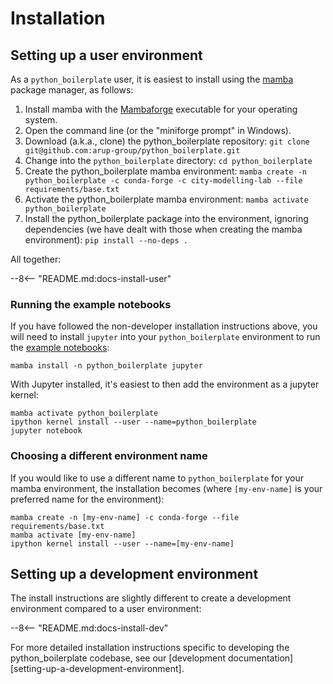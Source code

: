 
# Installation

## Setting up a user environment

As a `python_boilerplate` user, it is easiest to install using the [mamba](https://mamba.readthedocs.io/en/latest/index.html) package manager, as follows:

1. Install mamba with the [Mambaforge](https://github.com/conda-forge/miniforge#mambaforge) executable for your operating system.
1. Open the command line (or the "miniforge prompt" in Windows).
1. Download (a.k.a., clone) the python_boilerplate repository: `git clone git@github.com:arup-group/python_boilerplate.git`
1. Change into the `python_boilerplate` directory: `cd python_boilerplate`
1. Create the python_boilerplate mamba environment: `mamba create -n python_boilerplate -c conda-forge -c city-modelling-lab --file requirements/base.txt`
1. Activate the python_boilerplate mamba environment: `mamba activate python_boilerplate`
1. Install the python_boilerplate package into the environment, ignoring dependencies (we have dealt with those when creating the mamba environment): `pip install --no-deps .`


All together:

--8<-- "README.md:docs-install-user"

### Running the example notebooks

If you have followed the non-developer installation instructions above, you will need to install `jupyter` into your `python_boilerplate` environment to run the [example notebooks](https://github.com/arup-group/python_boilerplate/tree/main/examples):

``` shell
mamba install -n python_boilerplate jupyter
```

With Jupyter installed, it's easiest to then add the environment as a jupyter kernel:

``` shell
mamba activate python_boilerplate
ipython kernel install --user --name=python_boilerplate
jupyter notebook
```

### Choosing a different environment name

If you would like to use a different name to `python_boilerplate` for your mamba environment, the installation becomes (where `[my-env-name]` is your preferred name for the environment):

``` shell
mamba create -n [my-env-name] -c conda-forge --file requirements/base.txt
mamba activate [my-env-name]
ipython kernel install --user --name=[my-env-name]
```

## Setting up a development environment

The install instructions are slightly different to create a development environment compared to a user environment:

--8<-- "README.md:docs-install-dev"

For more detailed installation instructions specific to developing the python_boilerplate codebase, see our [development documentation][setting-up-a-development-environment].
